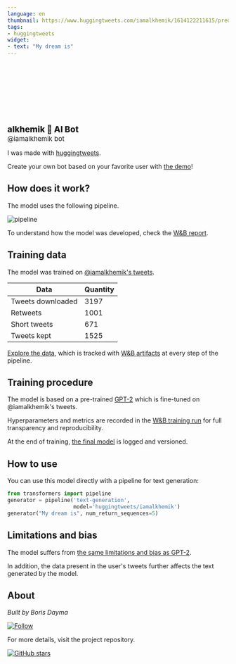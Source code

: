 ```yaml
---
language: en
thumbnail: https://www.huggingtweets.com/iamalkhemik/1614122211615/predictions.png
tags:
- huggingtweets
widget:
- text: "My dream is"
---
```


<div>
<div style="width: 132px; height:132px; border-radius: 50%; background-size: cover; background-image: url('https://pbs.twimg.com/profile_images/1357775700497948679/acPCcD9Q_400x400.jpg')">
</div>
<div style="margin-top: 8px; font-size: 19px; font-weight: 800">alkhemik 🤖 AI Bot </div>
<div style="font-size: 15px">@iamalkhemik bot</div>
</div>

I was made with [huggingtweets](https://github.com/borisdayma/huggingtweets).

Create your own bot based on your favorite user with [the demo](https://colab.research.google.com/github/borisdayma/huggingtweets/blob/master/huggingtweets-demo.ipynb)!

## How does it work?

The model uses the following pipeline.

![pipeline](https://github.com/borisdayma/huggingtweets/blob/master/img/pipeline.png?raw=true)

To understand how the model was developed, check the [W&B report](https://app.wandb.ai/wandb/huggingtweets/reports/HuggingTweets-Train-a-model-to-generate-tweets--VmlldzoxMTY5MjI).

## Training data

The model was trained on [@iamalkhemik's tweets](https://twitter.com/iamalkhemik).

| Data | Quantity |
| --- | --- |
| Tweets downloaded | 3197 |
| Retweets | 1001 |
| Short tweets | 671 |
| Tweets kept | 1525 |

[Explore the data](https://wandb.ai/wandb/huggingtweets/runs/8ifxsghs/artifacts), which is tracked with [W&B artifacts](https://docs.wandb.com/artifacts) at every step of the pipeline.

## Training procedure

The model is based on a pre-trained [GPT-2](https://huggingface.co/gpt2) which is fine-tuned on @iamalkhemik's tweets.

Hyperparameters and metrics are recorded in the [W&B training run](https://wandb.ai/wandb/huggingtweets/runs/2duh440l) for full transparency and reproducibility.

At the end of training, [the final model](https://wandb.ai/wandb/huggingtweets/runs/2duh440l/artifacts) is logged and versioned.

## How to use

You can use this model directly with a pipeline for text generation:

```python
from transformers import pipeline
generator = pipeline('text-generation',
                     model='huggingtweets/iamalkhemik')
generator("My dream is", num_return_sequences=5)
```

## Limitations and bias

The model suffers from [the same limitations and bias as GPT-2](https://huggingface.co/gpt2#limitations-and-bias).

In addition, the data present in the user's tweets further affects the text generated by the model.

## About

*Built by Boris Dayma*

[![Follow](https://img.shields.io/twitter/follow/borisdayma?style=social)](https://twitter.com/intent/follow?screen_name=borisdayma)

For more details, visit the project repository.

[![GitHub stars](https://img.shields.io/github/stars/borisdayma/huggingtweets?style=social)](https://github.com/borisdayma/huggingtweets)

